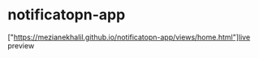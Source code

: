# notificatopn-app
["https://mezianekhalil.github.io/notificatopn-app/views/home.html"]live preview
